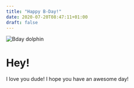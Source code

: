 ```yaml
---
title: "Happy B-Day!"
date: 2020-07-20T08:47:11+01:00
draft: false
---
```


![Bday dolphin](https://media.giphy.com/media/LOQdBAe5bQyryKI6R4/giphy.gif)

# Hey!

I love you dude! I hope you have an awesome day!

